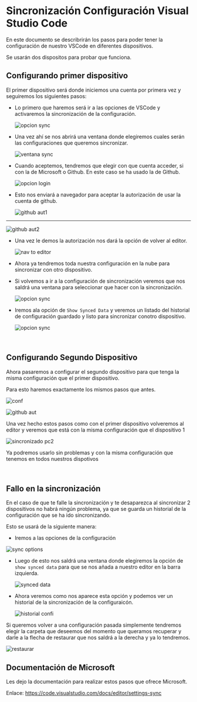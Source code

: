 # Sincronización Configuración Visual Studio Code

En este documento se describrirán los pasos para poder tener la configuración de nuestro VSCode en diferentes dispositivos.

Se usarán dos dispositos para probar que funciona.

## Configurando primer dispositivo

El primer dispositivo será donde iniciemos una cuenta por primera vez y seguiremos los siguientes pasos:

- Lo primero que haremos será ir a las opciones de VSCode y activaremos la sincronización de la configuración.

  ![opcion sync](./img/1.png)

- Una vez ahí se nos abrirá una ventana donde elegiremos cuales serán las configuraciones que queremos sincronizar.

  ![ventana sync](./img/2.png)

- Cuando aceptemos, tendremos que elegir con que cuenta acceder, si con la de Microsoft o Github. En este caso se ha usado la de Github.

  ![opcion login](./img/3.png)

- Esto nos enviará a navegador para aceptar la autorización de usar la cuenta de github.

  ![github aut1](./img/4.png)

___

  ![github aut2](./img/5.png)

- Una vez le demos la autorización nos dará la opción de volver al editor.

  ![nav to editor](./img/6.png)

- Ahora ya tendremos toda nuestra configuración en la nube para sincronizar con otro dispositivo.

- Si volvemos a ir a la configuración de sincronización veremos que nos saldrá una ventana para seleccionar que hacer con la sincronización.

  ![opcion sync](./img/1.png)


- Iremos ala opción de `Show Synced Data` y veremos un listado del historial de configuración guardado y listo para sincronizar conotro dispositivo.

  ![opcion sync](./img/7.png)


<br>

## Configurando Segundo Dispositivo

Ahora pasaremos a configurar el segundo dispositivo para que tenga la misma configuración que el primer dispositivo.

Para esto haremos exactamente los mismos pasos que antes.

![conf](./img/8.png)

![github aut](./img/9.png)

Una vez hecho estos pasos como con el primer dispositivo volveremos al editor y veremos que está con la misma configuración que el dispositivo 1

![sincronizado pc2](./img/10.png)

Ya podremos usarlo sin problemas y con la misma configuración que tenemos en todos nuestros dispotivos

<br>

## Fallo en la sincronización

En el caso de que te falle la sincronización y te desaparezca al sincronizar 2 dispositivos no habrá ningún problema, ya que se guarda un historial de la configuración que se ha ido sincronizando.

Esto se usará de la siguiente manera:

- Iremos a las opciones de la configuración

 ![sync options](./img/11.png)

- Luego de esto nos saldrá una ventana donde elegiremos la opción de `show synced data` para que se nos añada a nuestro editor en la barra izquierda.

  ![synced data](./img/12.png)

- Ahora veremos como nos aparece esta opción y podemos ver un historial de la sincronización de la configuraicón.

  ![historial confi](./img/13.png)

Si queremos volver a una configuración pasada simplemente tendremos elegir la carpeta que deseemos del momento que queramos recuperar y darle a la flecha de restaurar que nos saldrá a la derecha y ya lo tendremos.

  ![restaurar](./img/14.png)


## Documentación de Microsoft

Les dejo la documentación para realizar estos pasos que ofrece Microsoft.

Enlace: https://code.visualstudio.com/docs/editor/settings-sync